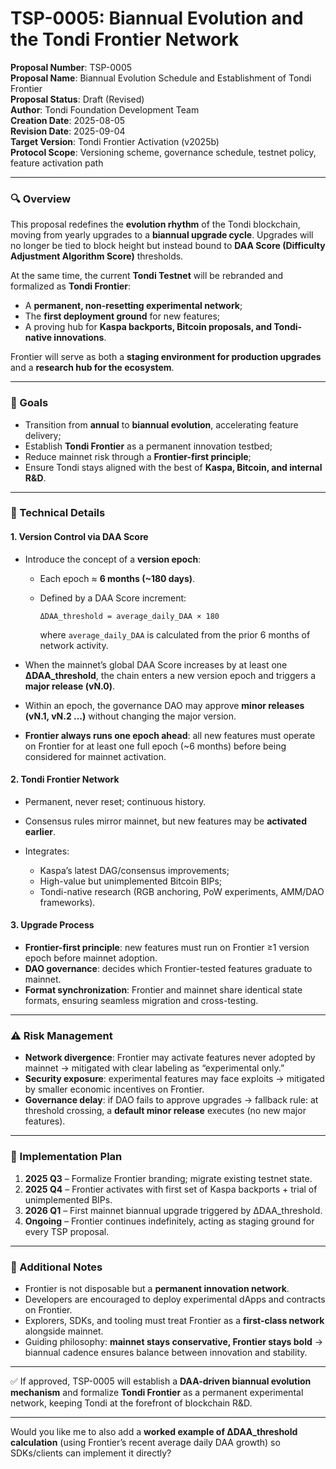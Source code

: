 # **TSP-0005**: Biannual Evolution and the Tondi Frontier Network

**Proposal Number**: TSP-0005  
**Proposal Name**: Biannual Evolution Schedule and Establishment of Tondi Frontier  
**Proposal Status**: Draft (Revised)  
**Author**: Tondi Foundation Development Team  
**Creation Date**: 2025-08-05  
**Revision Date**: 2025-09-04  
**Target Version**: Tondi Frontier Activation (v2025b)  
**Protocol Scope**: Versioning scheme, governance schedule, testnet policy, feature activation path  

---

### 🔍 Overview

This proposal redefines the **evolution rhythm** of the Tondi blockchain, moving from yearly upgrades to a **biannual upgrade cycle**.
Upgrades will no longer be tied to block height but instead bound to **DAA Score (Difficulty Adjustment Algorithm Score)** thresholds.

At the same time, the current **Tondi Testnet** will be rebranded and formalized as **Tondi Frontier**:

* A **permanent, non-resetting experimental network**;
* The **first deployment ground** for new features;
* A proving hub for **Kaspa backports, Bitcoin proposals, and Tondi-native innovations**.

Frontier will serve as both a **staging environment for production upgrades** and a **research hub for the ecosystem**.

---

### 🎯 Goals

* Transition from **annual** to **biannual evolution**, accelerating feature delivery;
* Establish **Tondi Frontier** as a permanent innovation testbed;
* Reduce mainnet risk through a **Frontier-first principle**;
* Ensure Tondi stays aligned with the best of **Kaspa, Bitcoin, and internal R\&D**.

---

### 🔧 Technical Details

#### 1. Version Control via DAA Score

* Introduce the concept of a **version epoch**:

  * Each epoch ≈ **6 months (\~180 days)**.
  * Defined by a DAA Score increment:

    ```
    ΔDAA_threshold = average_daily_DAA × 180
    ```

    where `average_daily_DAA` is calculated from the prior 6 months of network activity.
* When the mainnet’s global DAA Score increases by at least one **ΔDAA\_threshold**, the chain enters a new version epoch and triggers a **major release (vN.0)**.
* Within an epoch, the governance DAO may approve **minor releases (vN.1, vN.2 …)** without changing the major version.
* **Frontier always runs one epoch ahead**: all new features must operate on Frontier for at least one full epoch (\~6 months) before being considered for mainnet activation.

#### 2. Tondi Frontier Network

* Permanent, never reset; continuous history.
* Consensus rules mirror mainnet, but new features may be **activated earlier**.
* Integrates:

  * Kaspa’s latest DAG/consensus improvements;
  * High-value but unimplemented Bitcoin BIPs;
  * Tondi-native research (RGB anchoring, PoW experiments, AMM/DAO frameworks).

#### 3. Upgrade Process

* **Frontier-first principle**: new features must run on Frontier ≥1 version epoch before mainnet adoption.
* **DAO governance**: decides which Frontier-tested features graduate to mainnet.
* **Format synchronization**: Frontier and mainnet share identical state formats, ensuring seamless migration and cross-testing.

---

### ⚠️ Risk Management

* **Network divergence**: Frontier may activate features never adopted by mainnet → mitigated with clear labeling as “experimental only.”
* **Security exposure**: experimental features may face exploits → mitigated by smaller economic incentives on Frontier.
* **Governance delay**: if DAO fails to approve upgrades → fallback rule: at threshold crossing, a **default minor release** executes (no new major features).

---

### 📅 Implementation Plan

1. **2025 Q3** – Formalize Frontier branding; migrate existing testnet state.
2. **2025 Q4** – Frontier activates with first set of Kaspa backports + trial of unimplemented BIPs.
3. **2026 Q1** – First mainnet biannual upgrade triggered by ΔDAA\_threshold.
4. **Ongoing** – Frontier continues indefinitely, acting as staging ground for every TSP proposal.

---

### 📝 Additional Notes

* Frontier is not disposable but a **permanent innovation network**.
* Developers are encouraged to deploy experimental dApps and contracts on Frontier.
* Explorers, SDKs, and tooling must treat Frontier as a **first-class network** alongside mainnet.
* Guiding philosophy: **mainnet stays conservative, Frontier stays bold** → biannual cadence ensures balance between innovation and stability.

---

✅ If approved, TSP-0005 will establish a **DAA-driven biannual evolution mechanism** and formalize **Tondi Frontier** as a permanent experimental network, keeping Tondi at the forefront of blockchain R\&D.

---

Would you like me to also add a **worked example of ΔDAA\_threshold calculation** (using Frontier’s recent average daily DAA growth) so SDKs/clients can implement it directly?
